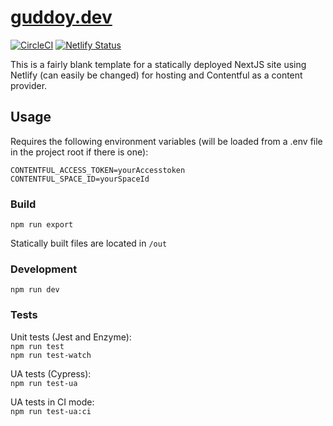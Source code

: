 # [guddoy.dev](https://guddoy.dev)
[![CircleCI](https://circleci.com/gh/Sacharified/guddoy.dev/tree/master.svg?style=svg)](https://circleci.com/gh/Sacharified/guddoy.dev/tree/master)
[![Netlify Status](https://api.netlify.com/api/v1/badges/e02791c6-580f-4520-8e29-66d8c3371735/deploy-status)](https://app.netlify.com/sites/relaxed-dubinsky-422af7/deploys)

This is a fairly blank template for a statically deployed NextJS site using Netlify (can easily be changed) for hosting and Contentful as a content provider.

## Usage
Requires the following environment variables (will be loaded from a .env file in the project root if there is one):
```
CONTENTFUL_ACCESS_TOKEN=yourAccesstoken
CONTENTFUL_SPACE_ID=yourSpaceId
```

### Build

`npm run export`

Statically built files are located in `/out`  

### Development

`npm run dev`  

### Tests

Unit tests (Jest and Enzyme):  
`npm run test`  
`npm run test-watch`

UA tests (Cypress):  
`npm run test-ua`

UA tests in CI mode:  
`npm run test-ua:ci`